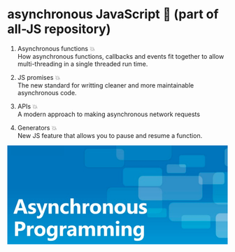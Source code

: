 # asynchronous JavaScript  :rocket:     (part of all-JS repository)

1. Asynchronous functions  :boom:  
How asynchronous functions, callbacks and events fit together to allow multi-threading in a single threaded run time.

2. JS promises :boom:    
The new standard for writting cleaner and more maintainable asynchronous code.

3. APIs  :boom:        
A modern approach to making asynchronous network requests    

4. Generators  :boom:    
New JS feature that allows you to pause and resume a function.


![](/images/asyncProg.png)
